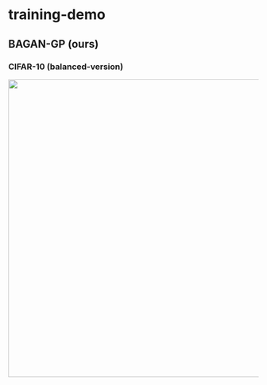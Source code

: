 # training-demo
## BAGAN-GP (ours)
### CIFAR-10 (balanced-version)
<img src='training_demo_bagan_gp_cifar.gif' width='600px'>
